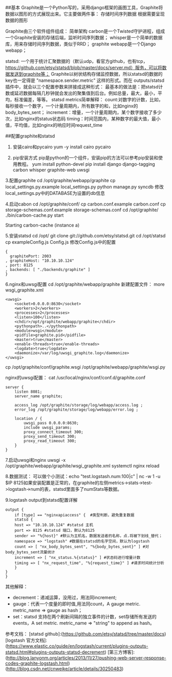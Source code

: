 ##基本
Graphite是一个Python写的，采用django框架的画图工具，Graphite将数据以图形的方式展现出来。它主要做两件事：
存储时间序列数据
根据需要呈现数据的图形

Graphite由三个软件组件组成：
简单架构
carbon是一个Twisted守护进程，组成一个Graphite安装的存储后端，监听时间序列数据；
whisper是一个简单的数据库，用来存储时间序列数据，类似于RRD；
graphite webapp是一个Django webapp；

statsd:
一个用于统计汇聚数据的（默认udp，看官方github，也有tcp，https://github.com/etsy/statsd/blob/master/docs/server.md）服务，可以将数据发送到graphite等；
Graphite以树状结构存储监控数据，所以statsd的数据的key也一定得是 "namespace.sender.metric" 这样的形式。而在 outputs/statsd 插件中，就会以三个配置参数来拼接成这种形式：
最基本的做法是：把statsd计数或延迟数据每隔几秒钟就会发出的聚集值到后台。例如总量，最大，最小，平均，标准偏差，等等。
statsd metrics简单解释：
count:对数字的计数，比如，每秒接收一个数字，一个计量周期内，所有数字的和，比如nginx的body_bytes_sent；
increment：增量，一个计量周期内，某个数字接收了多少次，比如nginx的status状态码
timing：时间范围内，某种数字的最大值，最小值，平均值，比如nginx的响应时间request_time

##配置graphite和statsd
1. 安装cairo和pycairo
yum -y install cairo pycairo

2. pip安装方式
pip是python的一个组件，安装pip的方法可以参考pip安装和使用教程。
yum install python-devel
pip install django django-tagging carbon whisper graphite-web uwsgi

3.配置graphite
cd /opt/graphite/webapp/graphite
cp local_settings.py.example local_settings.py
python manage.py syncdb
修改local_settings.py中的DATABASE为设置的db信息

4.启动cabon
cd /opt/graphite/conf/
cp carbon.conf.example carbon.conf
cp storage-schemas.conf.example storage-schemas.conf
cd /opt/graphite/
./bin/carbon-cache.py start

Starting carbon-cache (instance a)

5.安装statsd
cd /opt/
git clone git://github.com/etsy/statsd.git
cd /opt/statsd
cp exampleConfig.js Config.js
修改Config.js中的配置
```
{
  graphitePort: 2003
, graphiteHost: "10.10.10.124"
, port: 8125
, backends: [ "./backends/graphite" ]
}
```

6.nginx和uwsgi配置
cd /opt/graphite/webapp/graphite
新建配置文件：
more wsgi_graphite.xml
```
<uwsgi>
    <socket>0.0.0.0:8630</socket>
    <workers>2</workers>
    <processes>2</processes>
    <listen>100</listen>
    <chdir>/opt/graphite/webapp/graphite</chdir>
    <pythonpath>..</pythonpath>
    <module>wsgi</module>
    <pidfile>graphite.pid</pidfile>
    <master>true</master>
    <enable-threads>true</enable-threads>
    <logdate>true</logdate>
    <daemonize>/var/log/uwsgi_graphite.log</daemonize>
</uwsgi>
```
cp /opt/graphite/conf/graphite.wsgi /opt/graphite/webapp/graphite/wsgi.py

nginx的uwsgi配置：
cat /usr/local/nginx/conf/conf.d/graphite.conf
```
server {
    listen 8081;
    server_name graphite;

    access_log /opt/graphite/storage/log/webapp/access.log ;
    error_log /opt/graphite/storage/log/webapp/error.log ;

    location / {
        uwsgi_pass 0.0.0.0:8630;
        include uwsgi_params;
        proxy_connect_timeout 300;
        proxy_send_timeout 300;
        proxy_read_timeout 300;
    }
}
```
7.启动uwsgi和nginx
uwsgi -x /opt/graphite/webapp/graphite/wsgi_graphite.xml
systemctl nginx reload

8.数据测试：
可以做个小测试：echo "test.logstash.num:100|c" | nc -w 1 -u $IP 8125如果安装配置是正常的，在graphite的左侧metrics->stats->test->logstash->num的表，statsd里面多了numStats等数据。

9.logstash output到statsd配置详解
```
output {
	if [type] == "nginxapiaccess" {  #类型判断，避免重复数据
	statsd {
	host => "10.10.10.124" #statsd 主机
	port => 8125 #statsd 端口，默认为8125
	sender => "%{host}" #默认为主机名，数据发送者的名称，点.将被下划线_替代；
	namespace => "logstash" #数据在statsd的名字空间，默认为logstash
	count => [ "nx_body_bytes_sent", "%{body_bytes_sent}" ] #对body_bytes_sent流量统计
	increment => [ "nx_status.%{status}" ] #状态码进行增量计数
	timing => [ "nx_request_time", "%{request_time}" ] #请求时间统计分析
	}
}
}
```

其他解释：
* decrement：递减运算，没用过，用法同increment;
* gauge：代表一个度量的即时值,用法同count，A gauge metric. metric_name => gauge as hash；
* set：statsd 支持在两个刷新间隔的独立事件的计数，set存储所有发送的events，A set metric. metric_name => "string" to append as hash。

参考文档：
[statsd github]:(https://github.com/etsy/statsd/tree/master/docs)
[logstash 官方文档]:(https://www.elastic.co/guide/en/logstash/current/plugins-outputs-statsd.html#plugins-outputs-statsd-decrement)
[第三方博客]:(http://blog.lanyonm.org/articles/2013/11/27/pushing-web-server-response-codes-graphite-logstash.html)
		(http://blog.csdn.net/cnweike/article/details/30250483)
